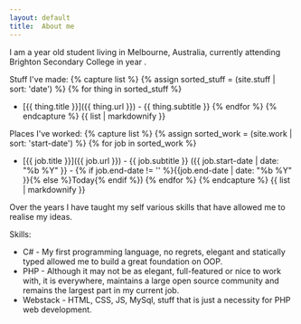 ```yaml
---
layout: default
title:  About me
---
```


I am a <span class='years-from' data-date='1997-04-05'></span> year old student living in Melbourne, Australia, 
currently attending Brighton Secondary College in year <span class='years-from' data-date='2003-01-01'></span>.

Stuff I've made:
{% capture list %}
{% assign sorted_stuff = (site.stuff | sort: 'date')  %}
{% for thing in sorted_stuff %}
 - [{{ thing.title }}]({{ thing.url }}) - {{ thing.subtitle }}
{% endfor %}
{% endcapture %}
{{ list | markdownify }}

Places I've worked:
{% capture list %}
{% assign sorted_work = (site.work | sort: 'start-date')  %}
{% for job in sorted_work %}
 - [{{ job.title }}]({{ job.url }}) - {{ job.subtitle }} ({{ job.start-date | date: "%b %Y"  }} - {% if job.end-date != '' %}{{job.end-date | date: "%b %Y" }}{% else %}Today{% endif %})
{% endfor %}
{% endcapture %}
{{ list | markdownify }}

Over the years I have taught my self various skills that have allowed me to realise my ideas.

Skills:

 - C# - My first programming language, no regrets, elegant and statically typed allowed me to build a great foundation on OOP.
 - PHP - Although it may not be as elegant, full-featured or nice to work with, it is everywhere, maintains a large open source community and remains the largest part in my current job.
 - Webstack - HTML, CSS, JS, MySql, stuff that is just a necessity for PHP web development.